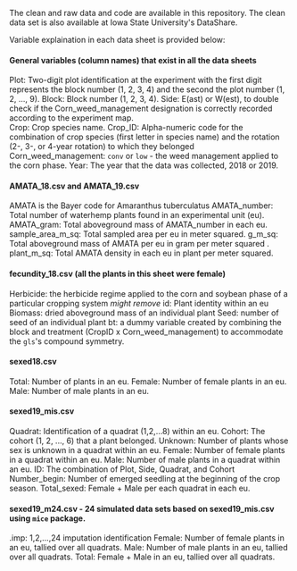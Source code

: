 The clean and raw data and code are available in this repository. The clean data set is also available at Iowa State University's DataShare.

Variable explaination in each data sheet is provided below:  

#### General variables (column names) that exist in all the data sheets
Plot: Two-digit plot identification at the experiment with the first digit represents the block number (1, 2, 3, 4) and the second the plot number (1, 2, ..., 9). 
Block: Block number (1, 2, 3, 4).
Side: E(ast) or W(est), to double check if the Corn_weed_management designation is correctly recorded according to the experiment map.  
Crop: Crop species name.
Crop_ID: Alpha-numeric code for the combination of crop species (first letter in species name) and the rotation (2-, 3-, or 4-year rotation) to which they belonged
Corn_weed_management: `conv` or `low` - the weed management applied to the corn phase.
Year: The year that the data was collected, 2018 or 2019.  

#### AMATA_18.csv and AMATA_19.csv   
AMATA is the Bayer code for Amaranthus tuberculatus
AMATA_number: Total number of waterhemp plants found in an experimental unit (eu).
AMATA_gram: Total aboveground mass of AMATA_number in each eu.
sample_area_m_sq: Total sampled area per eu in meter squared.
g_m_sq: Total aboveground mass of AMATA per eu in gram per meter squared .
plant_m_sq: Total AMATA density in each eu in plant per meter squared.

#### fecundity_18.csv (all the plants in this sheet were female)
Herbicide: the herbicide regime applied to the corn and soybean phase of a particular cropping system *might remove*
id: Plant identity within an eu
Biomass: dried aboveground mass of an individual plant
Seed: number of seed of an individual plant
bt: a dummy variable created by combining the block and treatment (CropID x Corn_weed_management) to accommodate the `gls`'s compound symmetry.  

#### sexed18.csv  
Total: Number of plants in an eu.
Female: Number of female plants in an eu.
Male: Number of male plants in an eu.  

#### sexed19_mis.csv
Quadrat: Identification of a quadrat (1,2,...8) within an eu.
Cohort: The cohort (1, 2, ..., 6) that a plant belonged. 
Unknown: Number of plants whose sex is unknown in a quadrat within an eu. 
Female: Number of female plants in a quadrat within an eu. 
Male: Number of male plants in a quadrat within an eu. 
ID: The combination of Plot, Side, Quadrat, and Cohort
Number_begin: Number of emerged seedling at the beginning of the crop season.
Total_sexed: Female + Male per each quadrat in each eu.  

#### sexed19_m24.csv - 24 simulated data sets based on sexed19_mis.csv using `mice` package. 
.imp: 1,2,...,24 imputation identification 
Female: Number of female plants in an eu, tallied over all quadrats. 
Male: Number of male plants in an eu, tallied over all quadrats. 
Total: Female + Male in an eu, tallied over all quadrats. 
